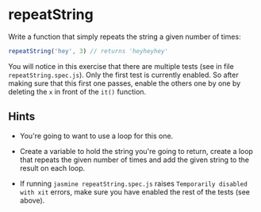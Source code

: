 # repeatString

Write a function that simply repeats the string a given number of times:

```javascript
repeatString('hey', 3) // returns 'heyheyhey'
```

You will notice in this exercise that there are multiple tests (see in file `repeatString.spec.js`). Only the first test is currently enabled. So after making sure that this first one passes, enable the others one by one by deleting the `x` in front of the `it()` function.


## Hints

- You're going to want to use a loop for this one.

- Create a variable to hold the string you're going to return, create a loop that repeats the given number of times and add the given string to the result on each loop.

- If running `jasmine repeatString.spec.js` raises `Temporarily disabled with xit` errors, make sure you have enabled the rest of the tests (see above).
